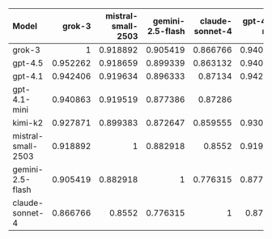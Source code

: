 | Model              |   grok-3 |   mistral-small-2503 |   gemini-2.5-flash |   claude-sonnet-4 |   gpt-4.1-mini |   gpt-4.1 |   gpt-4.5 |   kimi-k2 |     SUM |
|:-------------------|---------:|---------------------:|-------------------:|------------------:|---------------:|----------:|----------:|----------:|--------:|
| grok-3             | 1        |             0.918892 |           0.905419 |          0.866766 |       0.940863 |  0.942406 |  0.952262 |  0.927871 | 7.45448 |
| gpt-4.5            | 0.952262 |             0.918659 |           0.899339 |          0.863132 |       0.940942 |  0.940321 |  1        |  0.923203 | 7.43786 |
| gpt-4.1            | 0.942406 |             0.919634 |           0.896333 |          0.87134  |       0.942635 |  1        |  0.940321 |  0.918484 | 7.43115 |
| gpt-4.1-mini       | 0.940863 |             0.919519 |           0.877386 |          0.87286  |       1        |  0.942635 |  0.940942 |  0.930326 | 7.42453 |
| kimi-k2            | 0.927871 |             0.899383 |           0.872647 |          0.859555 |       0.930326 |  0.918484 |  0.923203 |  1        | 7.33147 |
| mistral-small-2503 | 0.918892 |             1        |           0.882918 |          0.8552   |       0.919519 |  0.919634 |  0.918659 |  0.899383 | 7.31421 |
| gemini-2.5-flash   | 0.905419 |             0.882918 |           1        |          0.776315 |       0.877386 |  0.896333 |  0.899339 |  0.872647 | 7.11036 |
| claude-sonnet-4    | 0.866766 |             0.8552   |           0.776315 |          1        |       0.87286  |  0.87134  |  0.863132 |  0.859555 | 6.96517 |